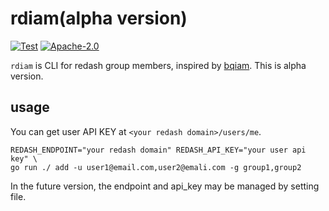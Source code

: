 # rdiam(alpha version)

[![Test](https://github.com/snowhork/rdiam/actions/workflows/test.yml/badge.svg)](https://github.com/snowhork/rdiam/actions/workflows/test.yml)
[![Apache-2.0](https://img.shields.io/github/license/snowhork/rdiam)](LICENSE)


`rdiam` is CLI for redash group members, inspired by [bqiam](https://github.com/hirosassa/bqiam).
This is alpha version.

## usage
You can get user API KEY at `<your redash domain>/users/me`.

```
REDASH_ENDPOINT="your redash domain" REDASH_API_KEY="your user api key" \
go run ./ add -u user1@email.com,user2@emali.com -g group1,group2
```

In the future version, the endpoint and api_key may be managed by setting file.

